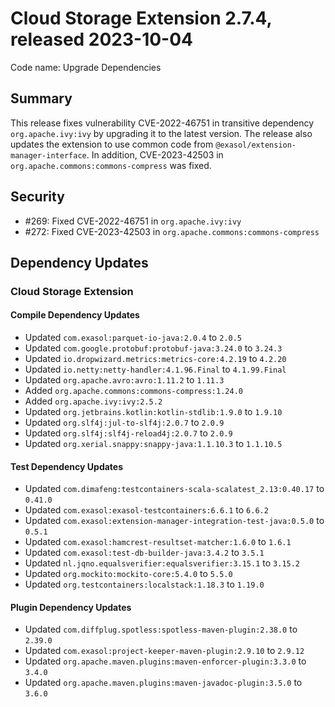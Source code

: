 # Cloud Storage Extension 2.7.4, released 2023-10-04

Code name: Upgrade Dependencies

## Summary

This release fixes vulnerability CVE-2022-46751 in transitive dependency `org.apache.ivy:ivy` by upgrading it to the latest version.
The release also updates the extension to use common code from `@exasol/extension-manager-interface`.
In addition, CVE-2023-42503 in `org.apache.commons:commons-compress` was fixed.

## Security

* #269: Fixed CVE-2022-46751 in `org.apache.ivy:ivy`
* #272: Fixed CVE-2023-42503 in `org.apache.commons:commons-compress`

## Dependency Updates

### Cloud Storage Extension

#### Compile Dependency Updates

* Updated `com.exasol:parquet-io-java:2.0.4` to `2.0.5`
* Updated `com.google.protobuf:protobuf-java:3.24.0` to `3.24.3`
* Updated `io.dropwizard.metrics:metrics-core:4.2.19` to `4.2.20`
* Updated `io.netty:netty-handler:4.1.96.Final` to `4.1.99.Final`
* Updated `org.apache.avro:avro:1.11.2` to `1.11.3`
* Added `org.apache.commons:commons-compress:1.24.0`
* Added `org.apache.ivy:ivy:2.5.2`
* Updated `org.jetbrains.kotlin:kotlin-stdlib:1.9.0` to `1.9.10`
* Updated `org.slf4j:jul-to-slf4j:2.0.7` to `2.0.9`
* Updated `org.slf4j:slf4j-reload4j:2.0.7` to `2.0.9`
* Updated `org.xerial.snappy:snappy-java:1.1.10.3` to `1.1.10.5`

#### Test Dependency Updates

* Updated `com.dimafeng:testcontainers-scala-scalatest_2.13:0.40.17` to `0.41.0`
* Updated `com.exasol:exasol-testcontainers:6.6.1` to `6.6.2`
* Updated `com.exasol:extension-manager-integration-test-java:0.5.0` to `0.5.1`
* Updated `com.exasol:hamcrest-resultset-matcher:1.6.0` to `1.6.1`
* Updated `com.exasol:test-db-builder-java:3.4.2` to `3.5.1`
* Updated `nl.jqno.equalsverifier:equalsverifier:3.15.1` to `3.15.2`
* Updated `org.mockito:mockito-core:5.4.0` to `5.5.0`
* Updated `org.testcontainers:localstack:1.18.3` to `1.19.0`

#### Plugin Dependency Updates

* Updated `com.diffplug.spotless:spotless-maven-plugin:2.38.0` to `2.39.0`
* Updated `com.exasol:project-keeper-maven-plugin:2.9.10` to `2.9.12`
* Updated `org.apache.maven.plugins:maven-enforcer-plugin:3.3.0` to `3.4.0`
* Updated `org.apache.maven.plugins:maven-javadoc-plugin:3.5.0` to `3.6.0`
